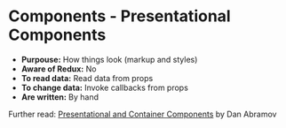 # Components - Presentational Components

  * **Purpouse:** How things look (markup and styles)
  * **Aware of Redux:** No
  * **To read data:** Read data from props
  * **To change data:** Invoke callbacks from props
  * **Are written:** By hand
  
  
Further read:
[Presentational and Container Components](https://medium.com/@dan_abramov/smart-and-dumb-components-7ca2f9a7c7d0#.aoyvvmp8n)
by Dan Abramov
  
  
   
